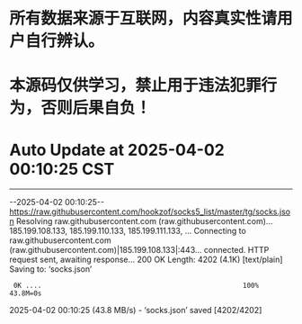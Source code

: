 # 所有数据来源于互联网，内容真实性请用户自行辨认。

# 本源码仅供学习，禁止用于违法犯罪行为，否则后果自负！

# Auto Update  at 2025-04-02 00:10:25 CST
------------------------------------------------
--2025-04-02 00:10:25--  https://raw.githubusercontent.com/hookzof/socks5_list/master/tg/socks.json
Resolving raw.githubusercontent.com (raw.githubusercontent.com)... 185.199.108.133, 185.199.110.133, 185.199.111.133, ...
Connecting to raw.githubusercontent.com (raw.githubusercontent.com)|185.199.108.133|:443... connected.
HTTP request sent, awaiting response... 200 OK
Length: 4202 (4.1K) [text/plain]
Saving to: ‘socks.json’

     0K ....                                                  100% 43.8M=0s

2025-04-02 00:10:25 (43.8 MB/s) - ‘socks.json’ saved [4202/4202]

